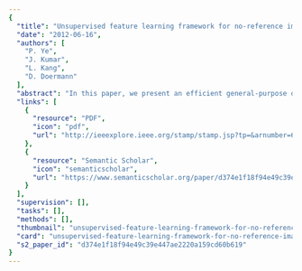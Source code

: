 ```yaml
---
{
  "title": "Unsupervised feature learning framework for no-reference image quality assessment",
  "date": "2012-06-16",
  "authors": [
    "P. Ye",
    "J. Kumar",
    "L. Kang",
    "D. Doermann"
  ],
  "abstract": "In this paper, we present an efficient general-purpose objective no-reference (NR) image quality assessment (IQA) framework based on unsupervised feature learning. The goal is to build a computational model to automatically predict human perceived image quality without a reference image and without knowing the distortion present in the image. Previous approaches for this problem typically rely on hand-crafted features which are carefully designed based on prior knowledge. In contrast, we use raw-image-patches extracted from a set of unlabeled images to learn a dictionary in an unsupervised manner. We use soft-assignment coding with max pooling to obtain effective image representations for quality estimation. The proposed algorithm is very computationally appealing, using raw image patches as local descriptors and using soft-assignment for encoding. Furthermore, unlike previous methods, our unsupervised feature learning strategy enables our method to adapt to different domains. CORNIA (Codebook Representation for No-Reference Image Assessment) is tested on LIVE database and shown to perform statistically better than the full-reference quality measure, structural similarity index (SSIM) and is shown to be comparable to state-of-the-art general purpose NR-IQA algorithms.",
  "links": [
    {
      "resource": "PDF",
      "icon": "pdf",
      "url": "http://ieeexplore.ieee.org/stamp/stamp.jsp?tp=&arnumber=6247789"
    },
    {
      "resource": "Semantic Scholar",
      "icon": "semanticscholar",
      "url": "https://www.semanticscholar.org/paper/d374e1f18f94e49c39e447ae2220a159cd60b619"
    }
  ],
  "supervision": [],
  "tasks": [],
  "methods": [],
  "thumbnail": "unsupervised-feature-learning-framework-for-no-reference-image-quality-assessment-thumb.jpg",
  "card": "unsupervised-feature-learning-framework-for-no-reference-image-quality-assessment-card.jpg",
  "s2_paper_id": "d374e1f18f94e49c39e447ae2220a159cd60b619"
}
---
```


